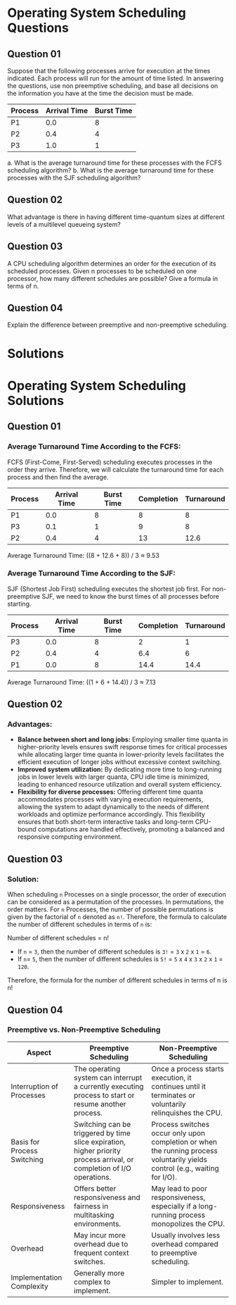 # Operating System Scheduling Questions

## Question 01
Suppose that the following processes arrive for execution at the times indicated. Each process will run for the amount of time listed. In answering the questions, use non preemptive scheduling, and base all decisions on the information you have at the time the decision must be made.

| Process | Arrival Time | Burst Time |
| ------- | ------------ | ---------- |
| P1      | 0.0          | 8          |
| P2      | 0.4          | 4          |
| P3      | 1.0          | 1          |

a. What is the average turnaround time for these processes with the FCFS scheduling algorithm?
b. What is the average turnaround time for these processes with the SJF scheduling algorithm?

## Question 02
What advantage is there in having different time-quantum sizes at different levels of a multilevel queueing system?

## Question 03
A CPU scheduling algorithm determines an order for the execution of its scheduled processes. Given n processes to be scheduled on one processor, how many different schedules are possible? Give a formula in terms of n.

## Question 04
Explain the difference between preemptive and non-preemptive scheduling.

# Solutions

# Operating System Scheduling Solutions

## Question 01

### Average Turnaround Time According to the FCFS:

FCFS (First-Come, First-Served) scheduling executes processes in the order they arrive. Therefore, we will calculate the turnaround time for each process and then find the average.

| Process | Arrival Time | Burst Time | Completion | Turnaround |
| ------- | ------------ | ---------- | ---------- | ---------- |
| P1      | 0.0          | 8          | 8          | 8          |
| P3      | 0.1          | 1          | 9          | 8          |
| P2      | 0.4          | 4          | 13         | 12.6       |

Average Turnaround Time: ((8 + 12.6 + 8)) / 3 ≈ 9.53

### Average Turnaround Time According to the SJF:

SJF (Shortest Job First) scheduling executes the shortest job first. For non-preemptive SJF, we need to know the burst times of all processes before starting.

| Process | Arrival Time | Burst Time | Completion | Turnaround |
| ------- | ------------ | ---------- | ---------- | ---------- |
| P3      | 0.0          | 8          | 2          | 1          |
| P2      | 0.4          | 4          | 6.4        | 6          |
| P1      | 0.0          | 8          | 14.4       | 14.4       |

Average Turnaround Time: ((1 + 6 + 14.4)) / 3 ≈ 7.13

## Question 02

### Advantages:

- **Balance between short and long jobs:** Employing smaller time quanta in higher-priority levels ensures swift response times for critical processes while allocating larger time quanta in lower-priority levels facilitates the efficient execution of longer jobs without excessive context switching.
- **Improved system utilization:** By dedicating more time to long-running jobs in lower levels with larger quanta, CPU idle time is minimized, leading to enhanced resource utilization and overall system efficiency.
- **Flexibility for diverse processes:** Offering different time quanta accommodates processes with varying execution requirements, allowing the system to adapt dynamically to the needs of different workloads and optimize performance accordingly. This flexibility ensures that both short-term interactive tasks and long-term CPU-bound computations are handled effectively, promoting a balanced and responsive computing environment.

## Question 03

### Solution:

When scheduling `n` Processes on a single processor, the order of execution can be considered as a permutation of the processes. In permutations, the order matters. For `n` Processes, the number of possible permutations is given by the factorial of `n` denoted as `n!`. Therefore, the formula to calculate the number of different schedules in terms of `n` is:

Number of different schedules = n!

- If `n` = `3`, then the number of different schedules is `3!` = `3` x `2` x `1` = `6`.
- If `n`= `5`, then the number of different schedules is `5!` = `5` x `4` x `3` x `2` x `1` = `120`.

Therefore, the formula for the number of different schedules in terms of n is n!

## Question 04

### Preemptive vs. Non-Preemptive Scheduling

| Aspect                      | Preemptive Scheduling                                                                                                       | Non-Preemptive Scheduling                                                                                                       |
|-----------------------------|-----------------------------------------------------------------------------------------------------------------------------|----------------------------------------------------------------------------------------------------------------------------------|
| Interruption of Processes  | The operating system can interrupt a currently executing process to start or resume another process.                      | Once a process starts execution, it continues until it terminates or voluntarily relinquishes the CPU.                            |
| Basis for Process Switching | Switching can be triggered by time slice expiration, higher priority process arrival, or completion of I/O operations.      | Process switches occur only upon completion or when the running process voluntarily yields control (e.g., waiting for I/O).       |
| Responsiveness             | Offers better responsiveness and fairness in multitasking environments.                                                    | May lead to poor responsiveness, especially if a long-running process monopolizes the CPU.                                         |
| Overhead                   | May incur more overhead due to frequent context switches.                                                                   | Usually involves less overhead compared to preemptive scheduling.                                                                |
| Implementation Complexity  | Generally more complex to implement.                                                                                      | Simpler to implement.                                                                                                            |

